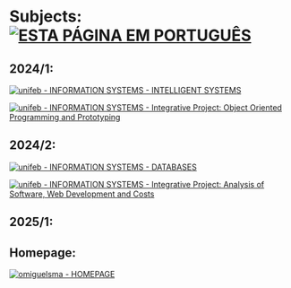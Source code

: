 # **Subjects:** [![ESTA PÁGINA EM PORTUGUÊS](https://img.shields.io/static/v1?label=&message=ESTA+PÁGINA+EM+PORTUGUÊS&color=%23009BD5&style=for-the-badge)](/subjects_pt.html)


## 2024/1:

[![unifeb - INFORMATION SYSTEMS - INTELLIGENT SYSTEMS](https://img.shields.io/static/v1?label=unifeb+-+INFORMATION+SYSTEMS&message=INTELLIGENT+SYSTEMS&color=%23009BD5&style=for-the-badge)](https://omiguelsma.github.io/)

[![unifeb - INFORMATION SYSTEMS - Integrative Project: Object Oriented Programming and Prototyping](https://img.shields.io/static/v1?label=unifeb+-+INFORMATION+SYSTEMS&message=Integrative+Project%3A+Object+Oriented+Programming+and+Prototyping&color=%23009BD5&style=for-the-badge)](https://omiguelsma.github.io/)

## 2024/2:

[![unifeb - INFORMATION SYSTEMS - DATABASES](https://img.shields.io/static/v1?label=unifeb+-+INFORMATION+SYSTEMS&message=DATABASES&color=%23009BD5&style=for-the-badge)](https://omiguelsma.github.io/)

[![unifeb - INFORMATION SYSTEMS - Integrative Project: Analysis of Software, Web Development and Costs](https://img.shields.io/static/v1?label=unifeb+-+INFORMATION+SYSTEMS&message=Integrative+Project%3A+Analysis+of+Software%2C+Web+Development+and+Costs&color=%23009BD5&style=for-the-badge)](https://omiguelsma.github.io/)

## 2025/1:

## Homepage:

[![omiguelsma - HOMEPAGE](https://img.shields.io/static/v1?label=omiguelsma&message=HOMEPAGE&color=%23009BD5&style=for-the-badge&logo=homepage)](https://omiguelsma.github.io/)